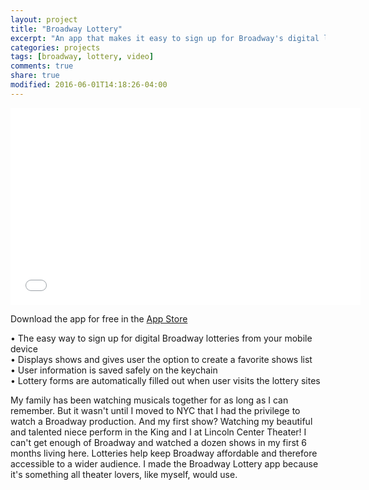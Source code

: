 ```yaml
---
layout: project
title: "Broadway Lottery"
excerpt: "An app that makes it easy to sign up for Broadway's digital lotteries"
categories: projects
tags: [broadway, lottery, video]
comments: true
share: true
modified: 2016-06-01T14:18:26-04:00
---
```


<iframe width="560" height="315" src="//www.youtube.com/embed/Fq9-NbVJZvQ" frameborder="0"> </iframe>

Download the app for free in the <a href="https://itunes.apple.com/en/app/broadway-lottery/id1121731277">App Store</a>
<p>
•	The easy way to sign up for digital Broadway lotteries from your mobile device <br>
•	Displays shows and gives user the option to create a favorite shows list <br>
•	User information is saved safely on the keychain <br>
•	Lottery forms are automatically filled out when user visits the lottery sites <br>
</p>

My family has been watching musicals together for as long as I can remember. But it wasn't until I moved to NYC that I had the privilege to watch a Broadway production. And my first show? Watching my beautiful and talented niece perform in the King and I at Lincoln Center Theater! I can't get enough of Broadway and watched a dozen shows in my first 6 months living here. Lotteries help keep Broadway affordable and therefore accessible to a wider audience. I made the Broadway Lottery app because it's something all theater lovers, like myself, would use.